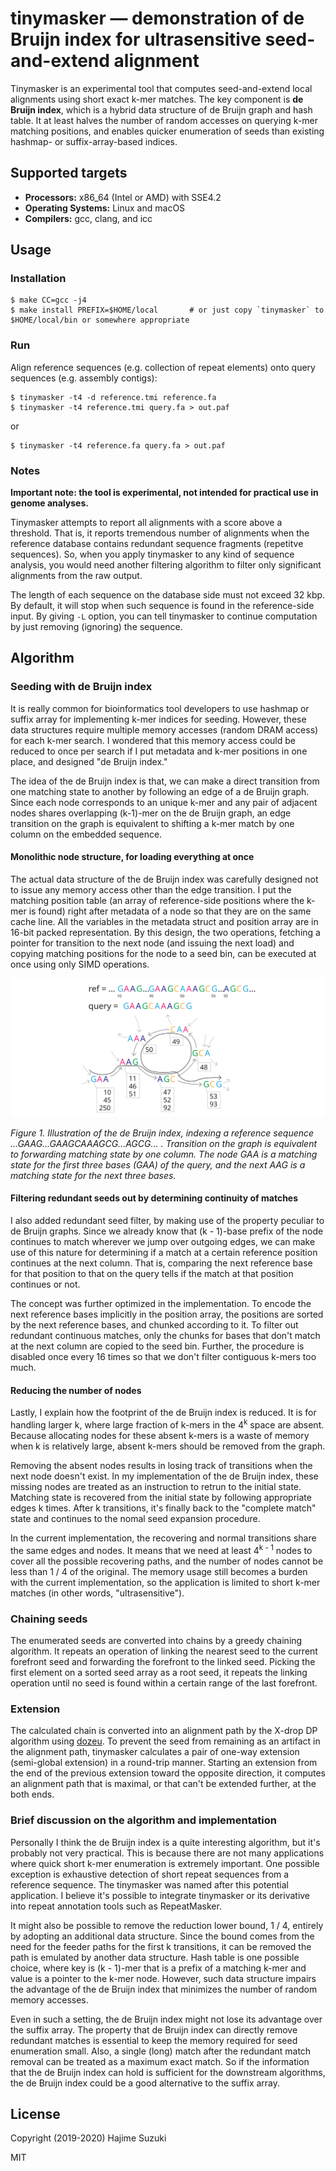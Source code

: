 
# tinymasker — demonstration of de Bruijn index for ultrasensitive seed-and-extend alignment

Tinymasker is an experimental tool that computes seed-and-extend local alignments using short exact k-mer matches. The key component is **de Bruijn index**, which is a hybrid data structure of de Bruijn graph and hash table. It at least halves the number of random accesses on querying k-mer matching positions, and enables quicker enumeration of seeds than existing hashmap- or suffix-array-based indices.


## Supported targets

* **Processors:** x86\_64 (Intel or AMD) with SSE4.2
* **Operating Systems:** Linux and macOS
* **Compilers:** gcc, clang, and icc


## Usage

### Installation

```shell
$ make CC=gcc -j4
$ make install PREFIX=$HOME/local		# or just copy `tinymasker` to $HOME/local/bin or somewhere appropriate
```


### Run

Align reference sequences (e.g. collection of repeat elements) onto query sequences (e.g. assembly contigs):

```shell
$ tinymasker -t4 -d reference.tmi reference.fa
$ tinymasker -t4 reference.tmi query.fa > out.paf
```

or

```shell
$ tinymasker -t4 reference.fa query.fa > out.paf
```

### Notes

**Important note: the tool is experimental, not intended for practical use in genome analyses.**

Tinymasker attempts to report all alignments with a score above a threshold. That is, it reports tremendous number of alignments when the reference database contains redundant sequence fragments (repetitve sequences). So, when you apply tinymasker to any kind of sequence analysis, you would need another filtering algorithm to filter only significant alignments from the raw output.

The length of each sequence on the database side must not exceed 32 kbp. By default, it will stop when such sequence is found in the reference-side input. By giving `-L` option, you can tell tinymasker to continue computation by just removing (ignoring) the sequence.


## Algorithm

### Seeding with de Bruijn index

It is really common for bioinformatics tool developers to use hashmap or suffix array for implementing k-mer indices for seeding. However, these data structures require multiple memory accesses (random DRAM access) for each k-mer search. I wondered that this memory access could be reduced to once per search if I put metadata and k-mer positions in one place, and designed "de Bruijn index."

The idea of the de Bruijn index is that, we can make a direct transition from one matching state to another by following an edge of a de Bruijn graph. Since each node corresponds to an unique k-mer and any pair of adjacent nodes shares overlapping (k-1)-mer on the de Bruijn graph, an edge transition on the graph is equivalent to shifting a k-mer match by one column on the embedded sequence.

#### Monolithic node structure, for loading everything at once

The actual data structure of the de Bruijn index was carefully designed not to issue any memory access other than the edge transition. I put the matching position table (an array of reference-side positions where the k-mer is found) right after metadata of a node so that they are on the same cache line. All the variables in the metadata struct and position array are in 16-bit packed representation. By this design, the two operations, fetching a pointer for transition to the next node (and issuing the next load) and copying matching positions for the node to a seed bin, can be executed at once using only SIMD operations.

![illustration](./fig/fig1.svg)

*Figure 1. Illustration of the de Bruijn index, indexing a reference sequence ...GAAG...GAAGCAAAGCG...AGCG... . Transition on the graph is equivalent to forwarding matching state by one column. The node GAA is a matching state for the first three bases (GAA) of the query, and the next AAG is a matching state for the next three bases.*

#### Filtering redundant seeds out by determining continuity of matches

I also added redundant seed filter, by making use of the property peculiar to de Bruijn graphs. Since we already know that (k - 1)-base prefix of the node continues to match wherever we jump over outgoing edges, we can make use of this nature for determining if a match at a certain reference position continues at the next column. That is, comparing the next reference base for that position to that on the query tells if the match at that position continues or not.

The concept was further optimized in the implementation. To encode the next reference bases implicitly in the position array, the positions are sorted by the next reference bases, and chunked according to it. To filter out redundant continuous matches, only the chunks for bases that don't match at the next column are copied to the seed bin. Further, the procedure is disabled once every 16 times so that we don't filter contiguous k-mers too much.

#### Reducing the number of nodes

Lastly, I explain how the footprint of the de Bruijn index is reduced. It is for handling larger k, where large fraction of k-mers in the 4<sup>k</sup> space are absent. Because allocating nodes for these absent k-mers is a waste of memory when k is relatively large, absent k-mers should be removed from the graph.

Removing the absent nodes results in losing track of transitions when the next node doesn't exist. In my implementation of the de Bruijn index, these missing nodes are treated as an instruction to retrun to the initial state. Matching state is recovered from the initial state by following appropriate edges k times. After k transitions, it's finally back to the "complete match" state and continues to the nomal seed expansion procedure.

In the current implementation, the recovering and normal transitions share the same edges and nodes. It means that we need at least 4<sup>k - 1</sup> nodes to cover all the possible recovering paths, and the number of nodes cannot be less than 1 / 4 of the original. The memory usage still becomes a burden with the current implementation, so the application is limited to short k-mer matches (in other words, "ultrasensitive").


### Chaining seeds

The enumerated seeds are converted into chains by a greedy chaining algorithm. It repeats an operation of linking the nearest seed to the current forefront seed and forwarding the forefront to the linked seed. Picking the first element on a sorted seed array as a root seed, it repeats the linking operation until no seed is found within a certain range of the last forefront.


### Extension

The calculated chain is converted into an alignment path by the X-drop DP algorithm using [dozeu](https://github.com/ocxtal/dozeu). To prevent the seed from remaining as an artifact in the alignment path, tinymasker calculates a pair of one-way extension (semi-global extension) in a round-trip manner. Starting an extension from the end of the previous extension toward the opposite direction, it computes an alignment path that is maximal, or that can't be extended further, at the both ends.

### Brief discussion on the algorithm and implementation

Personally I think the de Bruijn index is a quite interesting algorithm, but it's probably not very practical. This is because there are not many applications where quick short k-mer enumeration is extremely important. One possible exception is exhaustive detection of short repeat sequences from a reference sequence. The tinymasker was named after this potential application. I believe it's possible to integrate tinymasker or its derivative into repeat annotation tools such as RepeatMasker.

It might also be possible to remove the reduction lower bound, 1 / 4, entirely by adopting an additional data structure. Since the bound comes from the need for the feeder paths for the first k transitions, it can be removed the path is emulated by another data structure. Hash table is one possible choice, where key is (k - 1)-mer that is a prefix of a matching k-mer and value is a pointer to the k-mer node. However, such data structure impairs the advantage of the de Bruijn index that minimizes the number of random memory accesses.

Even in such a setting, the de Bruijn index might not lose its advantage over the suffix array. The property that de Bruijn index can directly remove redundant matches is essential to keep the memory required for seed enumeration small. Also, a single (long) match after the redundant match removal can be treated as a maximum exact match. So if the information that the de Bruijn index can hold is sufficient for the downstream algorithms, the de Bruijn index could be a good alternative to the suffix array.


## License

Copyright (2019-2020) Hajime Suzuki

MIT


